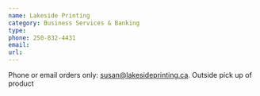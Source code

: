 ```yaml
---
name: Lakeside Printing
category: Business Services & Banking
type: 
phone: 250-832-4431
email: 
url: 
---
```


Phone or email orders only: susan@lakesideprinting.ca. Outside pick up of product